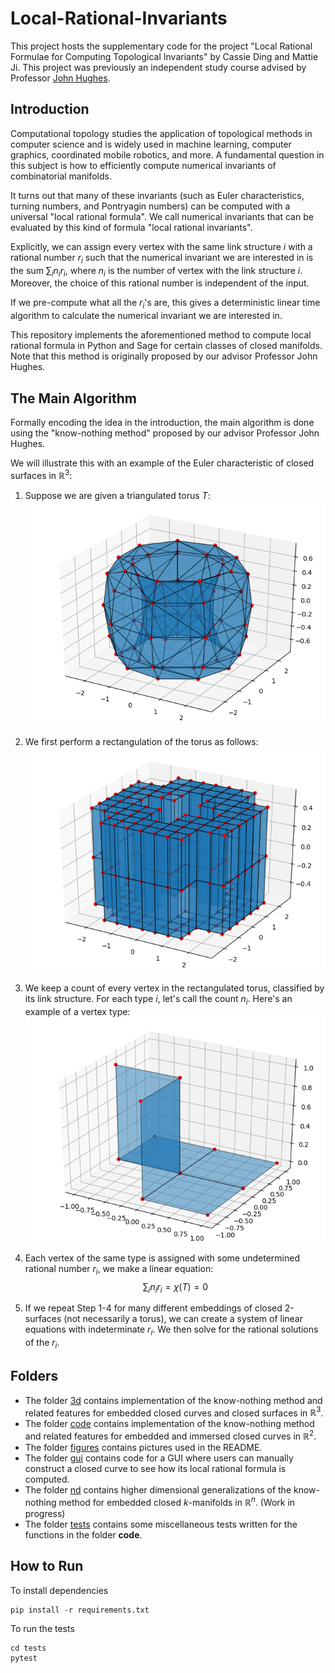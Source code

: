 # Local-Rational-Invariants

This project hosts the supplementary code for the project "Local Rational Formulae for Computing Topological Invariants" by Cassie Ding and Mattie Ji. This project was previously an independent study course advised by Professor [John Hughes](https://cs.brown.edu/people/jhughes/).
## Introduction

Computational topology studies the application of topological methods in computer science and is widely used in machine learning, computer graphics, coordinated mobile robotics, and more. A fundamental question in this subject is how to efficiently compute numerical invariants of combinatorial manifolds.

It turns out that many of these invariants (such as Euler characteristics, turning numbers, and Pontryagin numbers) can be computed with a universal "local rational formula". We call numerical invariants that can be evaluated by this kind of formula "local rational invariants".

Explicitly, we can assign every vertex with the same link structure $i$ with a rational number $r_i$ such that the numerical invariant we are interested in is the sum $\sum_{i} n_i r_i$, where $n_i$ is the number of vertex with the link structure $i$. Moreover, the choice of this rational number is independent of the input.

If we pre-compute what all the $r_i$'s are, this gives a deterministic linear time algorithm to calculate the numerical invariant we are interested in.

This repository implements the aforementioned method to compute local rational formula in Python and Sage for certain classes of closed manifolds. Note that this method is originally proposed by our advisor Professor John Hughes.

## The Main Algorithm

Formally encoding the idea in the introduction, the main algorithm is done using the "know-nothing method" proposed by our advisor Professor John Hughes.

We will illustrate this with an example of the Euler characteristic of closed surfaces in $\mathbb{R}^3$:

1. Suppose we are given a triangulated torus $T$:<br />
![alt text](https://github.com/maroon-scorch/Local-Rational-Invariants/blob/main/figures/Figure_1.png)

2. We first perform a rectangulation of the torus as follows:<br />
![alt text](https://github.com/maroon-scorch/Local-Rational-Invariants/blob/main/figures/sq_torus.png)

3. We keep a count of every vertex in the rectangulated torus, classified by its link structure. For each type $i$, let's call the count $n_i$. Here's an example of a vertex type:<br />
![alt text](https://github.com/maroon-scorch/Local-Rational-Invariants/blob/main/figures/vertex_5.png)

4. Each vertex of the same type is assigned with some undetermined rational number $r_i$, we make a linear equation:
$$\sum_i n_i r_i = \chi(T) = 0$$

5. If we repeat Step 1-4 for many different embeddings of closed 2-surfaces (not necessarily a torus), we can create a system of linear equations with indeterminate $r_i$. We then solve for the rational solutions of the $r_i$.
## Folders

- The folder [3d](3d) contains implementation of the know-nothing method and related features for embedded closed curves and closed surfaces in $\mathbb{R}^3$.
- The folder [code](code) contains implementation of the know-nothing method and related features for embedded and immersed closed curves in $\mathbb{R}^2$.
- The folder [figures](figures) contains pictures used in the README.
- The folder [gui](gui) contains code for a GUI where users can manually construct a closed curve to see how its local rational formula is computed.
- The folder [nd](nd) contains higher dimensional generalizations of the know-nothing method for embedded closed $k$-manifolds in $\mathbb{R}^n$. (Work in progress)
- The folder [tests](tests) contains some miscellaneous tests written for the functions in the folder **code**.

## How to Run
To install dependencies
```
pip install -r requirements.txt
```
<!-- To run the code
```
./run.sh <path_to_file>
``` -->
To run the tests
```
cd tests
pytest
```

